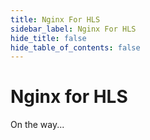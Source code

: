 ```yaml
---
title: Nginx For HLS
sidebar_label: Nginx For HLS
hide_title: false
hide_table_of_contents: false
---
```


# Nginx for HLS

On the way...